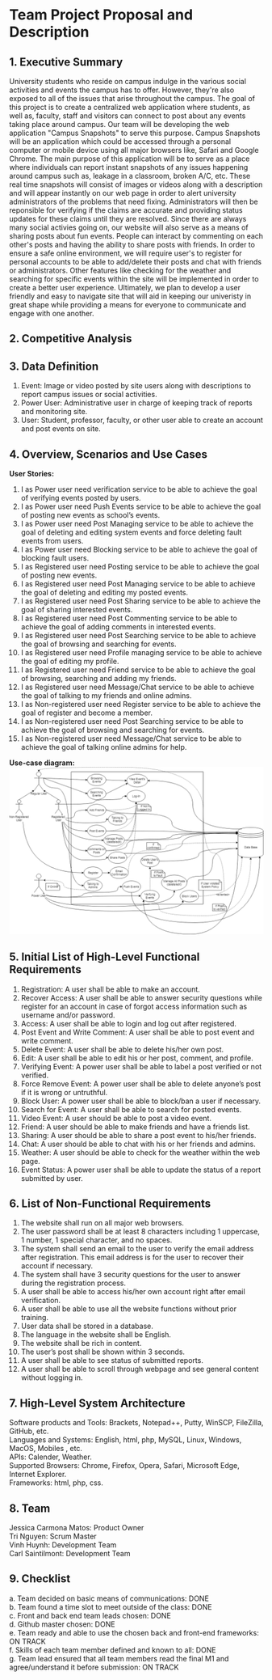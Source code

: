# Team Project Proposal and Description


## 1. Executive Summary

  University students who reside on campus indulge in the various social activities and events the campus has to offer. However, they're also exposed to all of the issues that arise throughout the campus. The goal of this project is to create a centralized web application where students, as well as, faculty, staff and visitors can connect to post about any events taking place around campus. Our team will be developing the web application "Campus Snapshots" to serve this purpose. Campus Snapshots will be an application which could be accessed through a personal computer or mobile device using all major browsers like, Safari and Google Chrome. The main purpose of this application will be to serve as a place where individuals can report instant snapshots of any issues happening around campus such as, leakage in a classroom, broken A/C, etc. These real time snapshots will consist of images or videos along with a description and will appear instantly on our web page in order to alert university administrators of the problems that need fixing. Administrators will then be reponsible for verifying if the claims are accurate and providing status updates for these claims until they are resolved. Since there are always many social activies going on, our website will also serve as a means of sharing posts about fun events. People can interact by commenting on each other's posts and having the ability to share posts with friends. In order to ensure a safe online environment, we will require user's to register for personal accounts to be able to add/delete their posts and chat with friends or administrators. Other features like checking for the weather and searching for specific events within the site will be implemented in order to create a better user experience. Ultimately, we plan to develop a user friendly and easy to navigate site that will aid in keeping our univeristy in great shape while providing a means for everyone to communicate and engage with one another.  


## 2. Competitive Analysis




## 3. Data Definition

1. Event: Image or video posted by site users along with descriptions to report campus issues or social activities.
2. Power User: Administrative user in charge of keeping track of reports and monitoring site.
3. User: Student, professor, faculty, or other user able to create an account and post events on site.


## 4. Overview, Scenarios and Use Cases

**User Stories:**
1.	I as Power user need verification service to be able to achieve the goal of verifying events posted by users.
2.	I as Power user need Push Events service to be able to achieve the goal of posting new events as school’s events.
3.	I as Power user need Post Managing service to be able to achieve the goal of deleting and editing system events and force deleting fault events from users.
4.	I as Power user need Blocking service to be able to achieve the goal of blocking fault users.
5.	I as Registered user need Posting service to be able to achieve the goal of posting new events.
6.	I as Registered user need Post Managing service to be able to achieve the goal of deleting and editing my posted events.
7.	I as Registered user need Post Sharing service to be able to achieve the goal of sharing interested events.
8.	I as Registered user need Post Commenting service to be able to achieve the goal of adding comments in interested events.
9.	I as Registered user need Post Searching service to be able to achieve the goal of browsing and searching for events.
10.	I as Registered user need Profile managing service to be able to achieve the goal of editing my profile.
11.	I as Registered user need Friend service to be able to achieve the goal of browsing, searching and adding my friends.
12.	I as Registered user need Message/Chat service to be able to achieve the goal of talking to my friends and online admins.
13.	I as Non-registered user need Register service to be able to achieve the goal of register and become a member.
14.	I as Non-registered user need Post Searching service to be able to achieve the goal of browsing and searching for events.
15.	I as Non-registered user need Message/Chat service to be able to achieve the goal of talking online admins for help.

**Use-case diagram:**
![](image/Use-case_diagram.png)


## 5. Initial List of High-Level Functional Requirements

1.	Registration: A user shall be able to make an account. 
2.	Recover Access: A user shall be able to answer security questions while register for an account in case of forgot access information such as username and/or password. 
3.	Access: A user shall be able to login and log out after registered. 
4.	Post Event and Write Comment: A user shall be able to post event and write comment.
5.	Delete Event: A user shall be able to delete his/her own post.
6.	Edit: A user shall be able to edit his or her post, comment, and profile.
7.	Verifying Event: A power user shall be able to label a post verified or not verified. 
8.	Force Remove Event: A power user shall be able to delete anyone’s post if it is wrong or untruthful.
9.	Block User: A power user shall be able to block/ban a user if necessary.
10.	Search for Event: A user shall be able to search for posted events. 
11.	Video Event: A user should be able to post a video event. 
12.	Friend: A user should be able to make friends and have a friends list.
13.	Sharing: A user should be able to share a post event to his/her friends.
14.	Chat: A user should be able to chat with his or her friends and admins.
15.	Weather: A user should be able to check for the weather within the web page. 
16. Event Status: A power user shall be able to update the status of a report submitted by user.


## 6. List of Non-Functional Requirements

1.	The website shall run on all major web browsers.
2.	The user password shall be at least 8 characters including 1 uppercase, 1 number, 1 special character, and no spaces. 
3.	The system shall send an email to the user to verify the email address after registration. This email address is for the user to recover their account if necessary. 
4.	The system shall have 3 security questions for the user to answer during the registration process. 
5.	A user shall be able to access his/her own account right after email verification.
6.	A user shall be able to use all the website functions without prior training.
7.	User data shall be stored in a database. 
8.	The language in the website shall be English.
9.	The website shall be rich in content.
10.	The user’s post shall be shown within 3 seconds. 
11. A user shall be able to see status of submitted reports.
12. A user shall be able to scroll through webpage and see general content without logging in.


## 7. High-Level System Architecture
Software products and Tools: Brackets, Notepad++, Putty, WinSCP, FileZilla, GitHub, etc.<br>
Languages and Systems: English, html, php, MySQL, Linux, Windows, MacOS, Mobiles , etc.<br>
APIs: Calender, Weather.<br>
Supported Browsers: Chrome, Firefox, Opera, Safari, Microsoft Edge, Internet Explorer.<br>
Frameworks: html, php, css.


## 8. Team 

Jessica Carmona Matos: Product Owner<br>
Tri Nguyen: Scrum Master<br>
Vinh Huynh: Development Team<br>
Carl Saintilmont: Development Team


## 9. Checklist

a. Team decided on basic means of communications: DONE<br>
b. Team found a time slot to meet outside of the class: DONE<br>
c. Front and back end team leads chosen: DONE<br>
d. Github master chosen: DONE<br>
e. Team ready and able to use the chosen back and front-end frameworks: ON TRACK<br>
f. Skills of each team member defined and known to all: DONE<br>
g. Team lead ensured that all team members read the final M1 and agree/understand it before submission: ON TRACK



